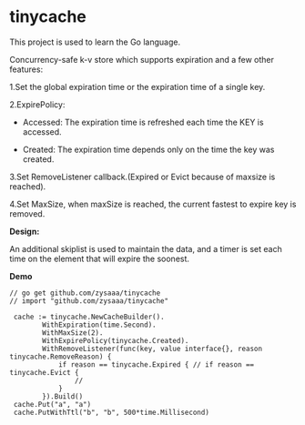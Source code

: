 # tinycache
This project is used to learn the Go language.

Concurrency-safe k-v store which supports expiration and a few other features:

1.Set the global expiration time or the expiration time of a single key.

2.ExpirePolicy: 

* Accessed: The expiration time is refreshed each time the KEY is accessed.

* Created: The expiration time depends only on the time the key was created.

3.Set RemoveListener callback.(Expired or Evict because of maxsize is reached).

4.Set MaxSize, when maxSize is reached, the current fastest to expire key is removed.


**Design:**

An additional skiplist is used to maintain the data, and a timer is set each time on the element that will expire the soonest.

**Demo**
```
// go get github.com/zysaaa/tinycache
// import "github.com/zysaaa/tinycache"

 cache := tinycache.NewCacheBuilder().
		WithExpiration(time.Second).
		WithMaxSize(2).
		WithExpirePolicy(tinycache.Created).
		WithRemoveListener(func(key, value interface{}, reason tinycache.RemoveReason) {
			if reason == tinycache.Expired { // if reason == tinycache.Evict {
				//
			}
		}).Build()
 cache.Put("a", "a")
 cache.PutWithTtl("b", "b", 500*time.Millisecond)
```
